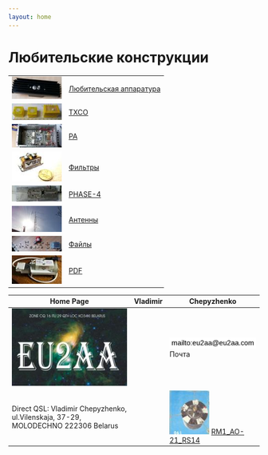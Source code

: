 ```yaml
---
layout: home
---
```


# Любительские конструкции

| | |
|---|---|
| ![Любительская аппаратура](photo/0LK.jpg) | [Любительская аппаратура](AmRig.md) |
| [![ ](photo/0TXCO2.jpg)](https://eu2aa.com/TXCO.html) | [TXCO](https://eu2aa.com/TXCO.html) |
| [![ ](photo/0PA.jpg)](https://eu2aa.com/PA.html) | [PA](https://eu2aa.com/PA.html) |
| [![ ](photo/0Fil.jpg)](https://eu2aa.com/FIL.html) | [Фильтры](https://eu2aa.com/FIL.html) |
| [![ ](photo/0P4.jpg)](https://eu2aa.com/P4.html) | [PHASE-4](https://eu2aa.com/P4.html) |
| [![ ](photo/0Ant1.jpg)](https://eu2aa.com/Ant.html) | [Антенны](https://eu2aa.com/Ant.html) |
| [![ ](photo/0LK2.jpg)](https://eu2aa.com/FILES.html) | [Файлы](https://eu2aa.com/FILES.html) |
| [![ ](photo/0LK1.jpg)](https://eu2aa.com/PDF.html) | [PDF](https://eu2aa.com/PDF.html) |

| Home Page | Vladimir | Chepyzhenko |
| ------------- | ------------- | ------------- |
|![QSL](photo/22.jpg) | |![mailto](photo/mailto3.png) Почта  |
| Direct QSL: Vladimir Chepyzhenko, ul.Vilenskaja, 37-29, MOLODECHNO 222306 Belarus | |[![RM1_AO-21_RS14](photo/28.jpg)](http://eu2aa.qrz.ru/rm1.html) [ RM1_AO-21_RS14 ](http://eu2aa.qrz.ru/rm1.html) |
